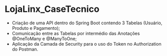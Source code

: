 # LojaLinx_CaseTecnico
- Criação de uma API dentro do Spring Boot contendo 3 Tabelas (Usuário, Produto e Pagamento);
- Comunicação entre as Tabelas por intermédio das Anotações @OneToMany e @ManyToOne;
- Aplicação da Camada de Security para o uso do Token no Authorization do Postman.

